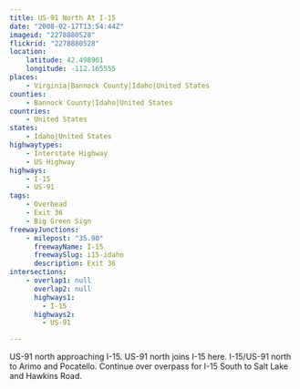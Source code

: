 ```yaml
---
title: US-91 North At I-15
date: "2008-02-17T13:54:44Z"
imageid: "2278880528"
flickrid: "2278880528"
location:
    latitude: 42.498961
    longitude: -112.165555
places:
    - Virginia|Bannock County|Idaho|United States
counties:
    - Bannock County|Idaho|United States
countries:
    - United States
states:
    - Idaho|United States
highwaytypes:
    - Interstate Highway
    - US Highway
highways:
    - I-15
    - US-91
tags:
    - Overhead
    - Exit 36
    - Big Green Sign
freewayJunctions:
    - milepost: "35.90"
      freewayName: I-15
      freewaySlug: i15-idaho
      description: Exit 36
intersections:
    - overlap1: null
      overlap2: null
      highways1:
        - I-15
      highways2:
        - US-91

---
```

US-91 north approaching I-15.  US-91 north joins I-15 here.  I-15/US-91 north to Arimo and Pocatello.  Continue over overpass for I-15 South to Salt Lake and Hawkins Road.